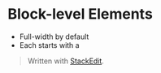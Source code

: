 # Block-level Elements

* Full-width by default
* Each starts with a 


> Written with [StackEdit](https://stackedit.io/).
<!--stackedit_data:
eyJoaXN0b3J5IjpbMTU1MjI3MzQ0OV19
-->